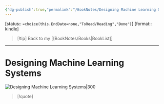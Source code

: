 ```yaml
---
{"dg-publish":true,"permalink":"/BookNotes/Designing Machine Learning Systems/","title":"Designing Machine Learning Systems","noteIcon":""}
---
```


[status:: `=choice(this.EndDate=none,"ToRead/Reading","Done")`]
[format:: kindle]

>[!tip] Back to my [[BookNotes/Books\|BookList]]

---
# Designing Machine Learning Systems

![Designing Machine Learning Systems|300](https://img1.doubanio.com/view/subject/l/public/s34240549.jpg)

>[!quote]



